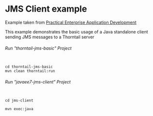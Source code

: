 JMS Client example
=====================================

Example taken from [Practical Enterprise Application Development](http://www.itbuzzpress.com/ebooks/java-ee-7-development-on-wildfly.html)

This example demonstrates the basic usage of a Java standalone client sending JMS messages to a Thorntail server

###### Run "thorntail-jms-basic" Project
```shell

cd thorntail-jms-basic
mvn clean thorntail:run
```
###### Run "javaee7-jms-client" Project
```shell

cd jms-client

mvn exec:java
```
 

